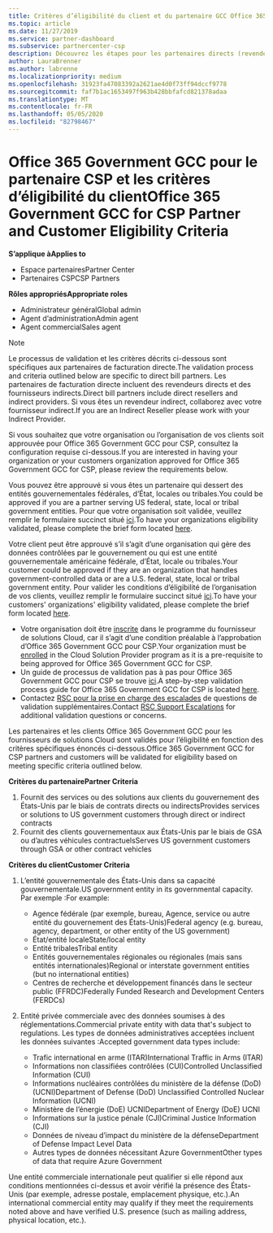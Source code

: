 ```yaml
---
title: Critères d’éligibilité du client et du partenaire GCC Office 365 Government | Espace partenaires
ms.topic: article
ms.date: 11/27/2019
ms.service: partner-dashboard
ms.subservice: partnercenter-csp
description: Découvrez les étapes pour les partenaires directs (revendeurs directs, fournisseurs indirects) pour valider les partenaires et les clients d’Office 365 Government GCC pour CSP.
author: LauraBrenner
ms.author: labrenne
ms.localizationpriority: medium
ms.openlocfilehash: 31923fa47083392a2621ae4d0f73ff94dccf9778
ms.sourcegitcommit: faf7b1ac1653497f963b428bbfafcd821378adaa
ms.translationtype: MT
ms.contentlocale: fr-FR
ms.lasthandoff: 05/05/2020
ms.locfileid: "82798467"
---
```

# <a name="office-365-government-gcc-for-csp-partner-and-customer-eligibility-criteria"></a><span data-ttu-id="62d84-103">Office 365 Government GCC pour le partenaire CSP et les critères d’éligibilité du client</span><span class="sxs-lookup"><span data-stu-id="62d84-103">Office 365 Government GCC for CSP Partner and Customer Eligibility Criteria</span></span>

<span data-ttu-id="62d84-104">**S’applique à**</span><span class="sxs-lookup"><span data-stu-id="62d84-104">**Applies to**</span></span>

-  <span data-ttu-id="62d84-105">Espace partenaires</span><span class="sxs-lookup"><span data-stu-id="62d84-105">Partner Center</span></span>
-  <span data-ttu-id="62d84-106">Partenaires CSP</span><span class="sxs-lookup"><span data-stu-id="62d84-106">CSP Partners</span></span>

<span data-ttu-id="62d84-107">**Rôles appropriés**</span><span class="sxs-lookup"><span data-stu-id="62d84-107">**Appropriate roles**</span></span>

- <span data-ttu-id="62d84-108">Administrateur général</span><span class="sxs-lookup"><span data-stu-id="62d84-108">Global admin</span></span>
- <span data-ttu-id="62d84-109">Agent d’administration</span><span class="sxs-lookup"><span data-stu-id="62d84-109">Admin agent</span></span>
- <span data-ttu-id="62d84-110">Agent commercial</span><span class="sxs-lookup"><span data-stu-id="62d84-110">Sales agent</span></span>

>[!NOTE]
><span data-ttu-id="62d84-111">Le processus de validation et les critères décrits ci-dessous sont spécifiques aux partenaires de facturation directe.</span><span class="sxs-lookup"><span data-stu-id="62d84-111">The validation process and criteria outlined below are specific to direct bill partners.</span></span> <span data-ttu-id="62d84-112">Les partenaires de facturation directe incluent des revendeurs directs et des fournisseurs indirects.</span><span class="sxs-lookup"><span data-stu-id="62d84-112">Direct bill partners include direct resellers and indirect providers.</span></span>  <span data-ttu-id="62d84-113">Si vous êtes un revendeur indirect, collaborez avec votre fournisseur indirect.</span><span class="sxs-lookup"><span data-stu-id="62d84-113">If you are an Indirect Reseller please work with your Indirect Provider.</span></span>

<span data-ttu-id="62d84-114">Si vous souhaitez que votre organisation ou l’organisation de vos clients soit approuvée pour Office 365 Government GCC pour CSP, consultez la configuration requise ci-dessous.</span><span class="sxs-lookup"><span data-stu-id="62d84-114">If you are interested in having your organization or your customers organization approved for Office 365 Government GCC for CSP, please review the requirements below.</span></span>

<span data-ttu-id="62d84-115">Vous pouvez être approuvé si vous êtes un partenaire qui dessert des entités gouvernementales fédérales, d’État, locales ou tribales.</span><span class="sxs-lookup"><span data-stu-id="62d84-115">You could be approved if you are a partner serving US federal, state, local or tribal government entities.</span></span> <span data-ttu-id="62d84-116">Pour que votre organisation soit validée, veuillez remplir le formulaire succinct situé [ici](https://products.office.com/government/eligibility-validation?ReqType=CSPPartner).</span><span class="sxs-lookup"><span data-stu-id="62d84-116">To have your organizations eligibility validated, please complete the brief form located [here](https://products.office.com/government/eligibility-validation?ReqType=CSPPartner).</span></span>

<span data-ttu-id="62d84-117">Votre client peut être approuvé s’il s’agit d’une organisation qui gère des données contrôlées par le gouvernement ou qui est une entité gouvernementale américaine fédérale, d’État, locale ou tribales.</span><span class="sxs-lookup"><span data-stu-id="62d84-117">Your customer could be approved if they are an organization that handles government-controlled data or are a U.S. federal, state, local or tribal government entity.</span></span> <span data-ttu-id="62d84-118">Pour valider les conditions d’éligibilité de l’organisation de vos clients, veuillez remplir le formulaire succinct situé [ici](https://products.office.com/government/eligibility-validation?ReqType=CSPCustomer).</span><span class="sxs-lookup"><span data-stu-id="62d84-118">To have your customers' organizations' eligibility validated, please complete the brief form located [here](https://products.office.com/government/eligibility-validation?ReqType=CSPCustomer).</span></span> 

-   <span data-ttu-id="62d84-119">Votre organisation doit être [inscrite](https://partnercenter.microsoft.com/partner/cloud-solution-provider) dans le programme du fournisseur de solutions Cloud, car il s’agit d’une condition préalable à l’approbation d’Office 365 Government GCC pour CSP.</span><span class="sxs-lookup"><span data-stu-id="62d84-119">Your organization must be [enrolled](https://partnercenter.microsoft.com/partner/cloud-solution-provider) in the Cloud Solution Provider program as it is a pre-requisite to being approved for Office 365 Government GCC for CSP.</span></span>
-   <span data-ttu-id="62d84-120">Un guide de processus de validation pas à pas pour Office 365 Government GCC pour CSP se trouve [ici](https://go.microsoft.com/fwlink/?linkid=2007323).</span><span class="sxs-lookup"><span data-stu-id="62d84-120">A step-by-step validation process guide for Office 365 Government GCC for CSP is located [here](https://go.microsoft.com/fwlink/?linkid=2007323).</span></span>
-   <span data-ttu-id="62d84-121">Contactez [RSC pour la prise en charge des escalades](mailto:usgcce@microsoft.com) de questions de validation supplémentaires.</span><span class="sxs-lookup"><span data-stu-id="62d84-121">Contact [RSC Support Escalations](mailto:usgcce@microsoft.com) for additional validation questions or concerns.</span></span>

<span data-ttu-id="62d84-122">Les partenaires et les clients Office 365 Government GCC pour les fournisseurs de solutions Cloud sont validés pour l’éligibilité en fonction des critères spécifiques énoncés ci-dessous.</span><span class="sxs-lookup"><span data-stu-id="62d84-122">Office 365 Government GCC for CSP partners and customers will be validated for eligibility based on meeting specific criteria outlined below.</span></span>

<span data-ttu-id="62d84-123">**Critères du partenaire**</span><span class="sxs-lookup"><span data-stu-id="62d84-123">**Partner Criteria**</span></span>
1.  <span data-ttu-id="62d84-124">Fournit des services ou des solutions aux clients du gouvernement des États-Unis par le biais de contrats directs ou indirects</span><span class="sxs-lookup"><span data-stu-id="62d84-124">Provides services or solutions to US government customers through direct or indirect contracts</span></span>
2.  <span data-ttu-id="62d84-125">Fournit des clients gouvernementaux aux États-Unis par le biais de GSA ou d’autres véhicules contractuels</span><span class="sxs-lookup"><span data-stu-id="62d84-125">Serves US government customers through GSA or other contract vehicles</span></span>

<span data-ttu-id="62d84-126">**Critères du client**</span><span class="sxs-lookup"><span data-stu-id="62d84-126">**Customer Criteria**</span></span>
1.  <span data-ttu-id="62d84-127">L’entité gouvernementale des États-Unis dans sa capacité gouvernementale.</span><span class="sxs-lookup"><span data-stu-id="62d84-127">US government entity in its governmental capacity.</span></span> <span data-ttu-id="62d84-128">Par exemple :</span><span class="sxs-lookup"><span data-stu-id="62d84-128">For example:</span></span>
 
    -  <span data-ttu-id="62d84-129">Agence fédérale (par exemple, bureau, Agence, service ou autre entité du gouvernement des États-Unis)</span><span class="sxs-lookup"><span data-stu-id="62d84-129">Federal agency (e.g. bureau, agency, department, or other entity of the US government)</span></span>
    -   <span data-ttu-id="62d84-130">État/entité locale</span><span class="sxs-lookup"><span data-stu-id="62d84-130">State/local entity</span></span> 
    -   <span data-ttu-id="62d84-131">Entité tribales</span><span class="sxs-lookup"><span data-stu-id="62d84-131">Tribal entity</span></span>
    -   <span data-ttu-id="62d84-132">Entités gouvernementales régionales ou régionales (mais sans entités internationales)</span><span class="sxs-lookup"><span data-stu-id="62d84-132">Regional or interstate government entities (but no international entities)</span></span>
    -   <span data-ttu-id="62d84-133">Centres de recherche et développement financés dans le secteur public (FFRDC)</span><span class="sxs-lookup"><span data-stu-id="62d84-133">Federally Funded Research and Development Centers (FERDCs)</span></span>

2.  <span data-ttu-id="62d84-134">Entité privée commerciale avec des données soumises à des réglementations.</span><span class="sxs-lookup"><span data-stu-id="62d84-134">Commercial private entity with data that's subject to regulations.</span></span> <span data-ttu-id="62d84-135">Les types de données administratives acceptées incluent les données suivantes :</span><span class="sxs-lookup"><span data-stu-id="62d84-135">Accepted government data types include:</span></span> 
    -   <span data-ttu-id="62d84-136">Trafic international en arme (ITAR)</span><span class="sxs-lookup"><span data-stu-id="62d84-136">International Traffic in Arms (ITAR)</span></span>
    -   <span data-ttu-id="62d84-137">Informations non classifiées contrôlées (CUI)</span><span class="sxs-lookup"><span data-stu-id="62d84-137">Controlled Unclassified Information (CUI)</span></span>
    -   <span data-ttu-id="62d84-138">Informations nucléaires contrôlées du ministère de la défense (DoD) (UCNI)</span><span class="sxs-lookup"><span data-stu-id="62d84-138">Department of Defense (DoD) Unclassified Controlled Nuclear Information (UCNI)</span></span>
    -   <span data-ttu-id="62d84-139">Ministère de l’énergie (DoE) UCNI</span><span class="sxs-lookup"><span data-stu-id="62d84-139">Department of Energy (DoE) UCNI</span></span>
    -   <span data-ttu-id="62d84-140">Informations sur la justice pénale (CJI)</span><span class="sxs-lookup"><span data-stu-id="62d84-140">Criminal Justice Information (CJI)</span></span>
    -   <span data-ttu-id="62d84-141">Données de niveau d’impact du ministère de la défense</span><span class="sxs-lookup"><span data-stu-id="62d84-141">Department of Defense Impact Level Data</span></span>
    -   <span data-ttu-id="62d84-142">Autres types de données nécessitant Azure Government</span><span class="sxs-lookup"><span data-stu-id="62d84-142">Other types of data that require Azure Government</span></span>

<span data-ttu-id="62d84-143">Une entité commerciale internationale peut qualifier si elle répond aux conditions mentionnées ci-dessus et avoir vérifié la présence des États-Unis (par exemple, adresse postale, emplacement physique, etc.).</span><span class="sxs-lookup"><span data-stu-id="62d84-143">An international commercial entity may qualify if they meet the requirements noted above and have verified U.S. presence (such as mailing address, physical location, etc.).</span></span>

